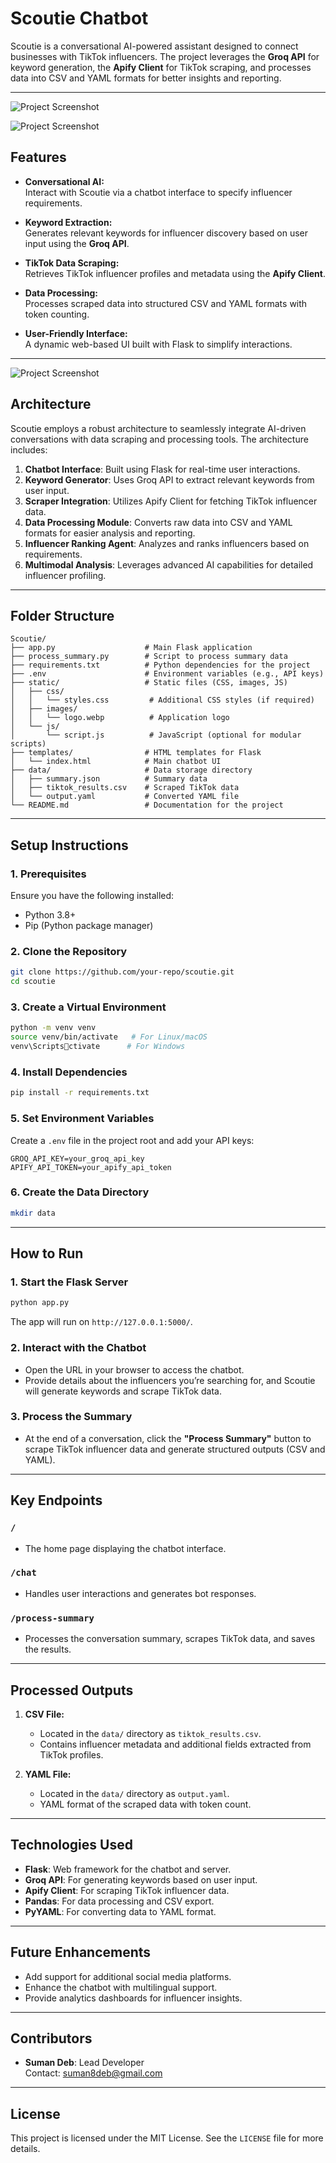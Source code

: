 
# **Scoutie Chatbot**

Scoutie is a conversational AI-powered assistant designed to connect businesses with TikTok influencers. The project leverages the **Groq API** for keyword generation, the **Apify Client** for TikTok scraping, and processes data into CSV and YAML formats for better insights and reporting.

---

![Project Screenshot](images/Screenshot2.png)

![Project Screenshot](images/Screenshot1.png)

## **Features**

- **Conversational AI:**  
  Interact with Scoutie via a chatbot interface to specify influencer requirements.

- **Keyword Extraction:**  
  Generates relevant keywords for influencer discovery based on user input using the **Groq API**.

- **TikTok Data Scraping:**  
  Retrieves TikTok influencer profiles and metadata using the **Apify Client**.

- **Data Processing:**  
  Processes scraped data into structured CSV and YAML formats with token counting.

- **User-Friendly Interface:**  
  A dynamic web-based UI built with Flask to simplify interactions.

---

![Project Screenshot](images/Screenshot.png)

## **Architecture**

Scoutie employs a robust architecture to seamlessly integrate AI-driven conversations with data scraping and processing tools. The architecture includes:

1. **Chatbot Interface**: Built using Flask for real-time user interactions.
2. **Keyword Generator**: Uses Groq API to extract relevant keywords from user input.
3. **Scraper Integration**: Utilizes Apify Client for fetching TikTok influencer data.
4. **Data Processing Module**: Converts raw data into CSV and YAML formats for easier analysis and reporting.
5. **Influencer Ranking Agent**: Analyzes and ranks influencers based on requirements.
6. **Multimodal Analysis**: Leverages advanced AI capabilities for detailed influencer profiling.

---

## **Folder Structure**

```
Scoutie/
├── app.py                    # Main Flask application
├── process_summary.py        # Script to process summary data
├── requirements.txt          # Python dependencies for the project
├── .env                      # Environment variables (e.g., API keys)
├── static/                   # Static files (CSS, images, JS)
│   ├── css/
│   │   └── styles.css         # Additional CSS styles (if required)
│   ├── images/
│   │   └── logo.webp          # Application logo
│   └── js/
│       └── script.js          # JavaScript (optional for modular scripts)
├── templates/                # HTML templates for Flask
│   └── index.html            # Main chatbot UI
├── data/                     # Data storage directory
│   ├── summary.json          # Summary data
│   ├── tiktok_results.csv    # Scraped TikTok data
│   └── output.yaml           # Converted YAML file
└── README.md                 # Documentation for the project
```

---

## **Setup Instructions**

### **1. Prerequisites**

Ensure you have the following installed:

- Python 3.8+
- Pip (Python package manager)

### **2. Clone the Repository**
```bash
git clone https://github.com/your-repo/scoutie.git
cd scoutie
```

### **3. Create a Virtual Environment**
```bash
python -m venv venv
source venv/bin/activate   # For Linux/macOS
venv\Scriptsctivate      # For Windows
```

### **4. Install Dependencies**
```bash
pip install -r requirements.txt
```

### **5. Set Environment Variables**

Create a `.env` file in the project root and add your API keys:
```
GROQ_API_KEY=your_groq_api_key
APIFY_API_TOKEN=your_apify_api_token
```

### **6. Create the Data Directory**
```bash
mkdir data
```

---

## **How to Run**

### **1. Start the Flask Server**
```bash
python app.py
```

The app will run on `http://127.0.0.1:5000/`.

### **2. Interact with the Chatbot**
- Open the URL in your browser to access the chatbot.
- Provide details about the influencers you’re searching for, and Scoutie will generate keywords and scrape TikTok data.

### **3. Process the Summary**
- At the end of a conversation, click the **"Process Summary"** button to scrape TikTok influencer data and generate structured outputs (CSV and YAML).

---

## **Key Endpoints**

### **`/`**
- The home page displaying the chatbot interface.

### **`/chat`**
- Handles user interactions and generates bot responses.

### **`/process-summary`**
- Processes the conversation summary, scrapes TikTok data, and saves the results.

---

## **Processed Outputs**

1. **CSV File:**
   - Located in the `data/` directory as `tiktok_results.csv`.
   - Contains influencer metadata and additional fields extracted from TikTok profiles.

2. **YAML File:**
   - Located in the `data/` directory as `output.yaml`.
   - YAML format of the scraped data with token count.

---

## **Technologies Used**

- **Flask**: Web framework for the chatbot and server.
- **Groq API**: For generating keywords based on user input.
- **Apify Client**: For scraping TikTok influencer data.
- **Pandas**: For data processing and CSV export.
- **PyYAML**: For converting data to YAML format.

---

## **Future Enhancements**

- Add support for additional social media platforms.
- Enhance the chatbot with multilingual support.
- Provide analytics dashboards for influencer insights.

---

## **Contributors**

- **Suman Deb**: Lead Developer  
  Contact: suman8deb@gmail.com

---

## **License**

This project is licensed under the MIT License. See the `LICENSE` file for more details.
